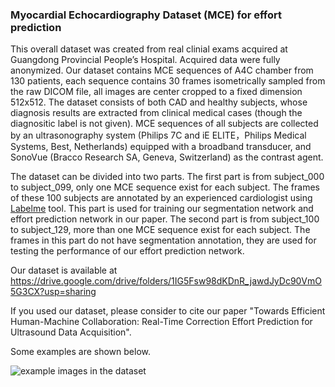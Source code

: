 ### Myocardial Echocardiography Dataset (MCE) for effort prediction

This overall dataset was created from real clinial exams acquired at Guangdong Provincial People’s Hospital. Acquired data were fully anonymized. Our dataset contains MCE sequences of A4C chamber from 130 patients, each sequence contains 30 frames isometrically sampled from the raw DICOM file, all images are center cropped to a fixed dimension 512x512. The dataset consists of both CAD and healthy subjects, whose diagnosis results are extracted from clinical medical cases (though the diagnositic label is not given). MCE sequences of all subjects are collected by an ultrasonography system (Philips 7C and iE ELITE，Philips Medical Systems, Best, Netherlands) equipped with a broadband transducer, and SonoVue (Bracco Research SA, Geneva, Switzerland) as the contrast agent.

The dataset can be divided into two parts. The first part is from subject_000 to subject_099, only one MCE sequence exist for each subject. The frames of these 100 subjects are annotated by an experienced cardiologist using [Labelme](https://github.com/wkentaro/labelme) tool. This part is used for training our segmentation network and effort prediction network in our paper. The second part is from subject_100 to subject_129, more than one MCE sequence exist for each subject. The frames in this part do not have segmentation annotation, they are used for testing the performance of our effort prediction network. 

Our dataset is available at https://drive.google.com/drive/folders/1IG5Fsw98dKDnR_jawdJyDc90VmO5G3CX?usp=sharing

If you used our dataset, please consider to cite our paper "Towards Efficient Human-Machine Collaboration: Real-Time Correction Effort Prediction for Ultrasound Data Acquisition".

Some examples are shown below.

![](example.png "example images in the dataset")
